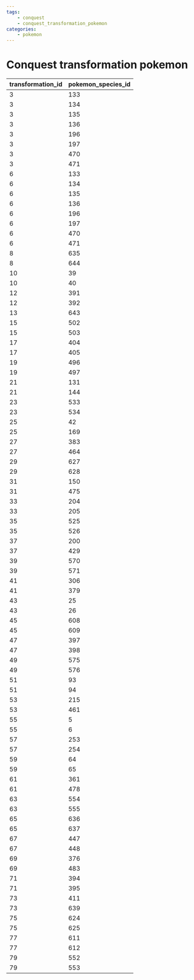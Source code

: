 ```yaml
---
tags:
    - conquest
    - conquest_transformation_pokemon
categories:
    - pokemon
---
```


# Conquest transformation pokemon

| transformation_id | pokemon_species_id |
|-------------------|--------------------|
| 3                 | 133                |
| 3                 | 134                |
| 3                 | 135                |
| 3                 | 136                |
| 3                 | 196                |
| 3                 | 197                |
| 3                 | 470                |
| 3                 | 471                |
| 6                 | 133                |
| 6                 | 134                |
| 6                 | 135                |
| 6                 | 136                |
| 6                 | 196                |
| 6                 | 197                |
| 6                 | 470                |
| 6                 | 471                |
| 8                 | 635                |
| 8                 | 644                |
| 10                | 39                 |
| 10                | 40                 |
| 12                | 391                |
| 12                | 392                |
| 13                | 643                |
| 15                | 502                |
| 15                | 503                |
| 17                | 404                |
| 17                | 405                |
| 19                | 496                |
| 19                | 497                |
| 21                | 131                |
| 21                | 144                |
| 23                | 533                |
| 23                | 534                |
| 25                | 42                 |
| 25                | 169                |
| 27                | 383                |
| 27                | 464                |
| 29                | 627                |
| 29                | 628                |
| 31                | 150                |
| 31                | 475                |
| 33                | 204                |
| 33                | 205                |
| 35                | 525                |
| 35                | 526                |
| 37                | 200                |
| 37                | 429                |
| 39                | 570                |
| 39                | 571                |
| 41                | 306                |
| 41                | 379                |
| 43                | 25                 |
| 43                | 26                 |
| 45                | 608                |
| 45                | 609                |
| 47                | 397                |
| 47                | 398                |
| 49                | 575                |
| 49                | 576                |
| 51                | 93                 |
| 51                | 94                 |
| 53                | 215                |
| 53                | 461                |
| 55                | 5                  |
| 55                | 6                  |
| 57                | 253                |
| 57                | 254                |
| 59                | 64                 |
| 59                | 65                 |
| 61                | 361                |
| 61                | 478                |
| 63                | 554                |
| 63                | 555                |
| 65                | 636                |
| 65                | 637                |
| 67                | 447                |
| 67                | 448                |
| 69                | 376                |
| 69                | 483                |
| 71                | 394                |
| 71                | 395                |
| 73                | 411                |
| 73                | 639                |
| 75                | 624                |
| 75                | 625                |
| 77                | 611                |
| 77                | 612                |
| 79                | 552                |
| 79                | 553                |
